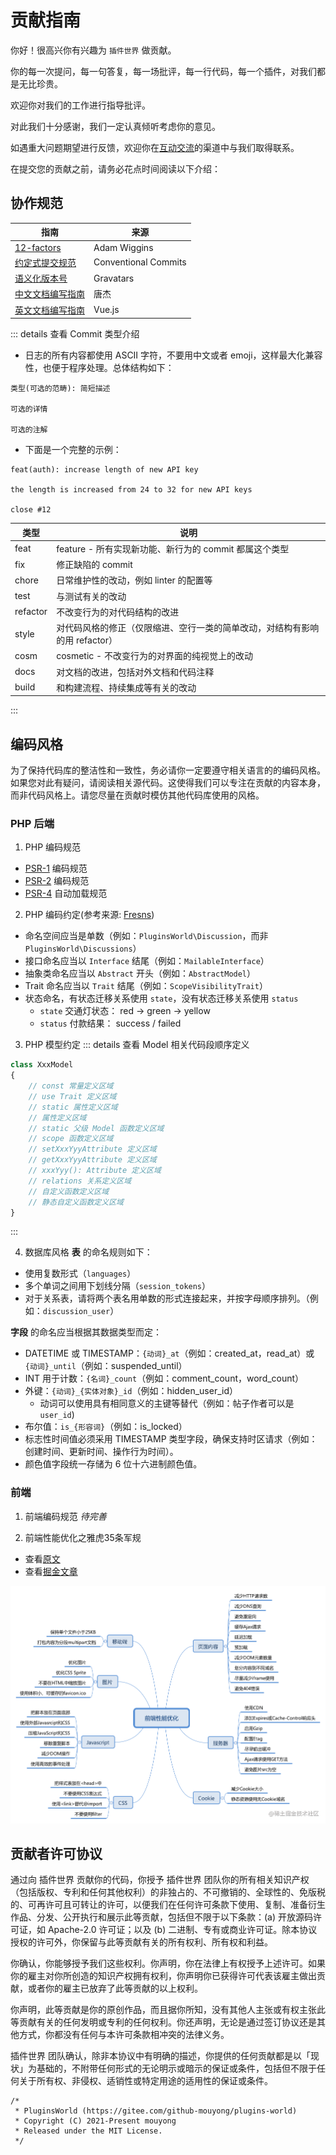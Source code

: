 # 贡献指南
你好！很高兴你有兴趣为 `插件世界` 做贡献。

你的每一次提问，每一句答复，每一场批评，每一行代码，每一个插件，对我们都是无比珍贵。

欢迎你对我们的工作进行指导批评。

对此我们十分感谢，我们一定认真倾听考虑你的意见。

如遇重大问题期望进行反馈，欢迎你在[互动交流](../community/discuss.md)的渠道中与我们取得联系。

在提交您的贡献之前，请务必花点时间阅读以下介绍：

## 协作规范

| 指南 | 来源 |
| --- | --- |
| [12-factors](https://12factor.net/zh_cn/) | Adam Wiggins |
| [约定式提交规范](https://www.conventionalcommits.org/zh-hans/v1.0.0/) | Conventional Commits |
| [语义化版本号](https://semver.org/lang/zh-CN/) | Gravatars |
| [中文文档编写指南](https://tangjie.me/copywriting-style-guide) | 唐杰 |
| [英文文档编写指南](writing-guide.md) | Vue.js |

::: details 查看 Commit 类型介绍
- 日志的所有内容都使用 ASCII 字符，不要用中文或者 emoji，这样最大化兼容性，也便于程序处理。总体结构如下：
```
类型(可选的范畴): 简短描述

可选的详情

可选的注解
```
- 下面是一个完整的示例：
```
feat(auth): increase length of new API key

the length is increased from 24 to 32 for new API keys

close #12
```
| 类型 | 说明 |
| --- | --- |
| feat | feature - 所有实现新功能、新行为的 commit 都属这个类型 |
| fix | 修正缺陷的 commit |
| chore | 日常维护性的改动，例如 linter 的配置等 |
| test | 与测试有关的改动 |
| refactor | 不改变行为的对代码结构的改进 |
| style | 对代码风格的修正（仅限缩进、空行一类的简单改动，对结构有影响的用 refactor） |
| cosm | cosmetic - 不改变行为的对界面的纯视觉上的改动 |
| docs | 对文档的改进，包括对外文档和代码注释 |
| build | 和构建流程、持续集成等有关的改动 |
:::

## 编码风格
为了保持代码库的整洁性和一致性，务必请你一定要遵守相关语言的的编码风格。如果您对此有疑问，请阅读相关源代码。这使得我们可以专注在贡献的内容本身，而非代码风格上。请您尽量在贡献时模仿其他代码库使用的风格。

### PHP 后端
1. PHP 编码规范
- [PSR-1](https://github.com/php-fig/fig-standards/blob/master/accepted/PSR-1-coding-style-guide.md) 编码规范
- [PSR-2](https://github.com/php-fig/fig-standards/blob/master/accepted/PSR-2-coding-style-guide.md) 编码规范
- [PSR-4](https://github.com/php-fig/fig-standards/blob/master/accepted/PSR-4-autoloader.md) 自动加载规范

2. PHP 编码约定(参考来源: [Fresns](https://fresns.cn/contributing/#编码风格))
- 命名空间应当是单数（例如：`PluginsWorld\Discussion`，而非 `PluginsWorld\Discussions`）
- 接口命名应当以 `Interface` 结尾（例如：`MailableInterface`）
- 抽象类命名应当以 `Abstract` 开头（例如：`AbstractModel`）
- Trait 命名应当以 `Trait` 结尾（例如：`ScopeVisibilityTrait`）
- 状态命名，有状态迁移关系使用 `state`，没有状态迁移关系使用 `status`
    - `state` 交通灯状态： red -> green -> yellow
    - `status` 付款结果： success / failed

3. PHP 模型约定
::: details 查看 Model 相关代码段顺序定义
```php
class XxxModel
{
    // const 常量定义区域
    // use Trait 定义区域
    // static 属性定义区域
    // 属性定义区域
    // static 父级 Model 函数定义区域
    // scope 函数定义区域
    // setXxxYyyAttribute 定义区域
    // getXxxYyyAttribute 定义区域
    // xxxYyy(): Attribute 定义区域
    // relations 关系定义区域
    // 自定义函数定义区域
    // 静态自定义函数定义区域
}
```
:::

4. 数据库风格
**表** 的命名规则如下：
* 使用复数形式（`languages`）
* 多个单词之间用下划线分隔（`session_tokens`）
* 对于关系表，请将两个表名用单数的形式连接起来，并按字母顺序排列。（例如：`discussion_user`）

**字段** 的命名应当根据其数据类型而定：
- DATETIME 或 TIMESTAMP：`{动词}_at`（例如：created_at，read_at）或 `{动词}_until`（例如：suspended_until）
- INT 用于计数：`{名词}_count`（例如：comment_count，word_count）
- 外键：`{动词}_{实体对象}_id`（例如：hidden_user_id）
    - 动词可以使用具有相同意义的主键等替代（例如：帖子作者可以是 `user_id`)
- 布尔值：`is_{形容词}`（例如：is_locked）
- 标志性时间值必须采用 TIMESTAMP 类型字段，确保支持时区请求（例如：创建时间、更新时间、操作行为时间）。
- 颜色值字段统一存储为 6 位十六进制颜色值。

### 前端
1. 前端编码规范
*待完善*

2. 前端性能优化之雅虎35条军规
- 查看[原文](https://developer.yahoo.com/performance/rules.html)
- 查看[掘金文章](https://juejin.cn/post/6844903657318645767)

![前端性能优化之雅虎35条军规](../public/frontend_performance_optimization.png)

## 贡献者许可协议

通过向 插件世界 贡献你的代码，你授予 插件世界 团队你的所有相关知识产权（包括版权、专利和任何其他权利）的非独占的、不可撤销的、全球性的、免版税的、可再许可且可转让的许可，以便我们在任何许可条款下使用、复制、准备衍生作品、分发、公开执行和展示此等贡献，包括但不限于以下条款：(a) 开放源码许可证，如 Apache-2.0 许可证；以及 (b) 二进制、专有或商业许可证。除本协议授权的许可外，你保留与此等贡献有关的所有权利、所有权和利益。

你确认，你能够授予我们这些权利。你声明，你在法律上有权授予上述许可。如果你的雇主对你所创造的知识产权拥有权利，你声明你已获得许可代表该雇主做出贡献，或者你的雇主已放弃了此等贡献的以上权利。

你声明，此等贡献是你的原创作品，而且据你所知，没有其他人主张或有权主张此等贡献有关的任何发明或专利的任何权利。你还声明，无论是通过签订协议还是其他方式，你都没有任何与本许可条款相冲突的法律义务。

插件世界 团队确认，除非本协议中有明确的描述，你提供的任何贡献都是以「现状」为基础的，不附带任何形式的无论明示或暗示的保证或条件，包括但不限于任何关于所有权、非侵权、适销性或特定用途的适用性的保证或条件。

```
/*
 * PluginsWorld (https://gitee.com/github-mouyong/plugins-world)
 * Copyright (C) 2021-Present mouyong
 * Released under the MIT License.
 */
```

